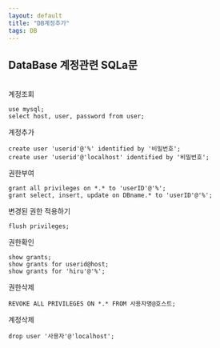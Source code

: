 ```yaml
---
layout: default
title: "DB계정추가"
tags: DB
---
```


DataBase 계정관련 SQLa문
----------------------

<br>계정조회
```
use mysql; 
select host, user, password from user;
```

계정추가
```
create user 'userid'@'%' identified by '비밀번호';
create user 'userid'@'localhost' identified by '비밀번호';
```

권한부여
```
grant all privileges on *.* to 'userID'@'%';
grant select, insert, update on DBname.* to 'userID'@'%';
```

변경된 권한 적용하기
```
flush privileges;
```


권한확인
```
show grants;
show grants for userid@host;
show grants for 'hiru'@'%';
```


권한삭제
```
REVOKE ALL PRIVILEGES ON *.* FROM 사용자명@호스트;
```


계정삭제
```
drop user '사용자'@'localhost';
```